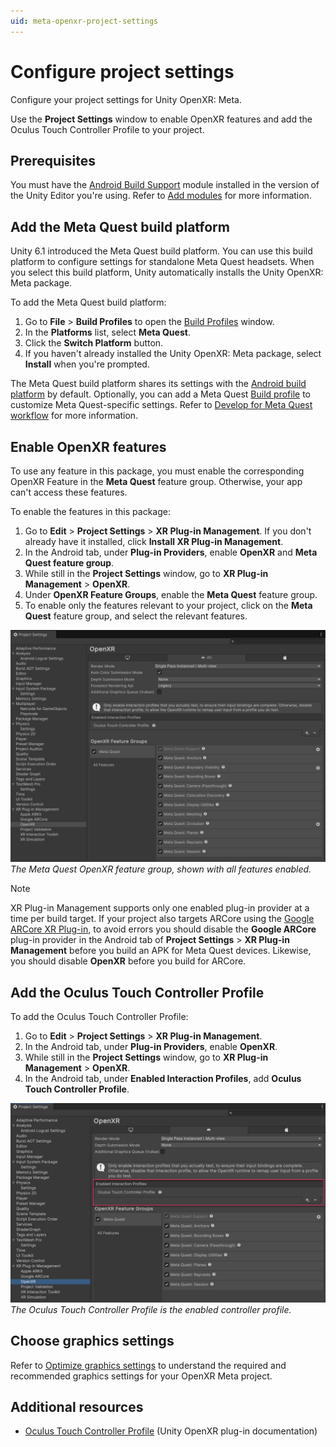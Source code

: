 ```yaml
---
uid: meta-openxr-project-settings
---
```

# Configure project settings

Configure your project settings for Unity OpenXR: Meta.

Use the **Project Settings** window to enable OpenXR features and add the Oculus Touch Controller Profile to your project.

## Prerequisites

You must have the [Android Build Support](xref:um-android-install-dependencies) module installed in the version of the Unity Editor you're using. Refer to [Add modules](https://docs.unity3d.com/hub/manual/AddModules.html) for more information.

<a id="build-platform"></a>

## Add the Meta Quest build platform

Unity 6.1 introduced the Meta Quest build platform. You can use this build platform to configure settings for standalone Meta Quest headsets. When you select this build platform, Unity automatically installs the Unity OpenXR: Meta package.

To add the Meta Quest build platform:

1. Go to **File** &gt; **Build Profiles** to open the [Build Profiles](xref:um-build-profiles-reference) window.
1. In the **Platforms** list, select **Meta Quest**.
1. Click the **Switch Platform** button.
1. If you haven't already installed the Unity OpenXR: Meta package, select **Install** when you're prompted.

The Meta Quest build platform shares its settings with the [Android build platform](xref:um-android-build-settings) by default. Optionally, you can add a Meta Quest [Build profile](xref:um-build-profiles) to customize Meta Quest-specific settings. Refer to [Develop for Meta Quest workflow](xref:um-xr-meta-quest-develop) for more information.

<a id="enable-openxr-features"></a>

## Enable OpenXR features

To use any feature in this package, you must enable the corresponding OpenXR Feature in the **Meta Quest** feature group. Otherwise, your app can't access these features.

To enable the features in this package:

1. Go to **Edit** &gt; **Project Settings** &gt; **XR Plug-in Management**. If you don't already have it installed, click **Install XR Plug-in Management**.
2. In the Android tab, under **Plug-in Providers**, enable **OpenXR** and **Meta Quest feature group**.
3. While still in the **Project Settings** window, go to **XR Plug-in Management** &gt; **OpenXR**.
4. Under **OpenXR Feature Groups**, enable the **Meta Quest** feature group.
5. To enable only the features relevant to your project, click on the **Meta Quest** feature group, and select the relevant features.

![Unity's Project Settings window is open to XR Plug-in Management &gt; OpenXR, showing a list of enabled features in the Meta Quest feature group](../images/openxr-features-all.png)<br/>*The Meta Quest OpenXR feature group, shown with all features enabled.*

> [!NOTE]
> XR Plug-in Management supports only one enabled plug-in provider at a time per build target. If your project also targets ARCore using the [Google ARCore XR Plug-in](https://docs.unity3d.com/Packages/com.unity.xr.arcore@6.0), to avoid errors you should disable the **Google ARCore** plug-in provider in the Android tab of **Project Settings** &gt; **XR Plug-in Management** before you build an APK for Meta Quest devices. Likewise, you should disable **OpenXR** before you build for ARCore.

## Add the Oculus Touch Controller Profile

To add the Oculus Touch Controller Profile:

1. Go to **Edit** &gt; **Project Settings** &gt; **XR Plug-in Management**.
2. In the Android tab, under **Plug-in Providers**, enable **OpenXR**.
3. While still in the **Project Settings** window, go to **XR Plug-in Management** &gt; **OpenXR**.
4. In the Android tab, under **Enabled Interaction Profiles**, add **Oculus Touch Controller Profile**.

![Unity's Project Settings window is open to XR Plug-in Management > OpenXR. The Enabled Controller Profile contains the Oculus Touch Controller Profile.](../images/oculus-controller-profile.png)<br/>*The Oculus Touch Controller Profile is the enabled controller profile.*

## Choose graphics settings

Refer to [Optimize graphics settings](xref:meta-openxr-graphics-settings) to understand the required and recommended graphics settings for your OpenXR Meta project.

## Additional resources

* [Oculus Touch Controller Profile](xref:openxr-oculus-touch-controller-profile) (Unity OpenXR plug-in documentation)
